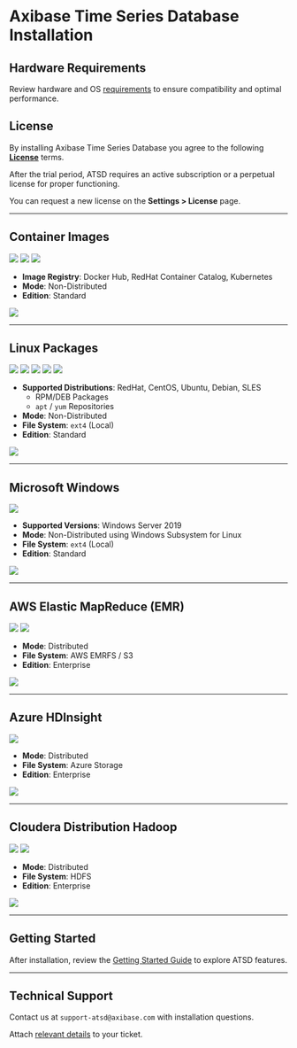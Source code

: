 # Axibase Time Series Database Installation

## Hardware Requirements

Review hardware and OS [requirements](./requirements.md) to ensure compatibility and optimal performance.

## License

By installing Axibase Time Series Database you agree to the following **[License](../axibase_tsd_se_license.pdf)** terms.

After the trial period, ATSD requires an active subscription or a perpetual license for proper functioning.

You can request a new license on the **Settings > License** page.

---

## Container Images

![](../images/docker2.png) ![](../images/redhat1.png) ![](../images/kub.png)

* **Image Registry**: Docker Hub, RedHat Container Catalog, Kubernetes
* **Mode**: Non-Distributed
* **Edition**: Standard

[![](../images/install.png)](./images.md)

---

## Linux Packages

![](../images/redhat1.png) ![](../images/centos.png) ![](../images/ubuntu2.png) ![](../images/debian1.png) ![](../images/suse-logo-4.png)

* **Supported Distributions**: RedHat, CentOS, Ubuntu, Debian, SLES
  * RPM/DEB Packages
  * `apt` / `yum` Repositories
* **Mode**: Non-Distributed
* **File System**: `ext4` (Local)
* **Edition**: Standard

[![](../images/install.png)](./packages.md)

---

## Microsoft Windows

![](./images/windows-server.png)

* **Supported Versions**: Windows Server 2019
* **Mode**: Non-Distributed using Windows Subsystem for Linux
* **File System**: `ext4` (Local)
* **Edition**: Standard

[![](../images/install.png)](./windows.md)

---

## AWS Elastic MapReduce (EMR)

![](./images/aws-logo.png) ![](../images/emrfs-2.png)

* **Mode**: Distributed
* **File System**: AWS EMRFS / S3
* **Edition**: Enterprise

[![](../images/install.png)](./aws-emr-s3.md)

---

## Azure HDInsight

![](./images/azure-logo.png)

* **Mode**: Distributed
* **File System**: Azure Storage
* **Edition**: Enterprise

[![](../images/install.png)](./azure-hdinsight.md)

---

## Cloudera Distribution Hadoop

![](../images/cloudera-5.png) ![](../images/hadoop2.png)

* **Mode**: Distributed
* **File System**: HDFS
* **Edition**: Enterprise

[![](../images/install.png)](./cloudera.md)

---

## Getting Started

After installation, review the [Getting Started Guide](../tutorials/getting-started.md) to explore ATSD features.

---

## Technical Support

Contact us at `support-atsd@axibase.com` with installation questions.

Attach [relevant details](../administration/support.md) to your ticket.
